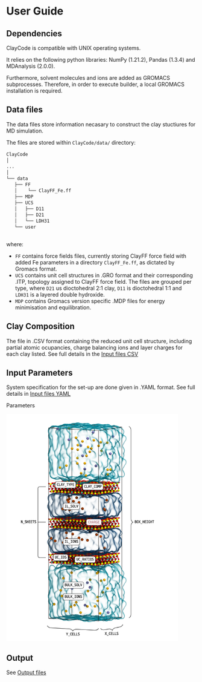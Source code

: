 # User Guide 


## Dependencies

ClayCode is compatible with UNIX operating systems. 

It relies on the following python libraries: NumPy (1.21.2), Pandas (1.3.4) and MDAnalysis (2.0.0).

Furthermore, solvent molecules and ions are added as GROMACS subprocesses. Therefore, in order to execute builder, a local GROMACS installation is required.



## Data files

The data files store information necasary to construct the clay stuctiures for MD simulation. 

The files are stored within `ClayCode/data/` directory:

```shell
ClayCode
│
...
│
└── data
   ├── FF
   │    └── ClayFF_Fe.ff
   ├── MDP
   ├── UCS
   │   ├── D11
   │   ├── D21
   │   └── LDH31
   └── user


```
where:
* `FF` contains force fields files, currently storing ClayFF force field with added Fe parameters in a directory `ClayFF_Fe.ff`, as dictated by Gromacs format.
* `UCS` contains unit cell structures in .GRO format and their corresponding .ITP, topology assigned to ClayFF force field. The files are grouped per type, where `D21` us dioctohedral 2:1 clay, `D11` is dioctohedral 1:1 and `LDH31` is a layered double hydroxide.
* `MDP` contains Gromacs version specific .MDP files for energy minimisation and equilibration.



## Clay Composition

The file in .CSV format containing the reduced unit cell structure, including partial atomic ocupancies, charge balancing ions and layer charges for each clay listed.
See full details in the [Input files CSV](CSV.md)



## Input Parameters 

System specification for the set-up are done given in .YAML format. See full details in [Input files YAML](YAML.md)

Parameters

<img src="https://raw.githubusercontent.com/Erastova-group/ClayCode/main/docs/assets/input_illustration.png" height="600">



## Output

See [Output files](output.md)

